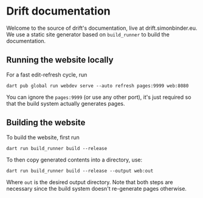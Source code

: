 # Drift documentation

Welcome to the source of drift's documentation, live at drift.simonbinder.eu.
We use a static site generator based on `build_runner` to build the documentation.

## Running the website locally

For a fast edit-refresh cycle, run

```
dart pub global run webdev serve --auto refresh pages:9999 web:8080
```

You can ignore the `pages:9999` (or use any other port), it's just required
so that the build system actually generates pages.

## Building the website

To build the website, first run

```
dart run build_runner build --release
```

To then copy generated contents into a directory, use:

```
dart run build_runner build --release --output web:out
```

Where `out` is the desired output directory.
Note that both steps are necessary since the build system doesn't re-generate
pages otherwise.
